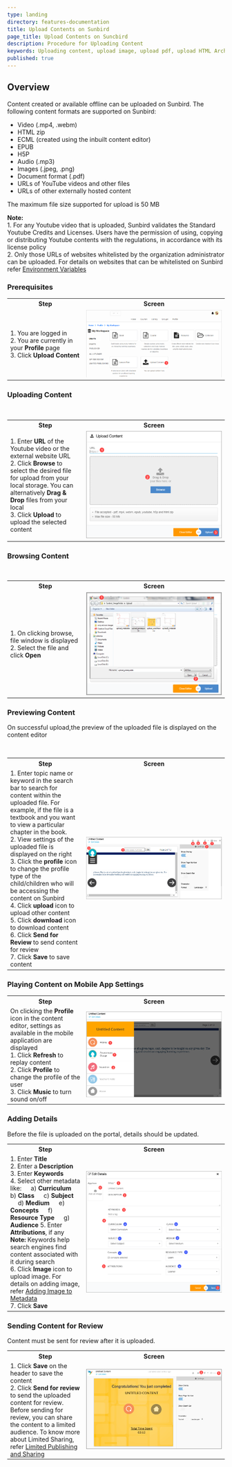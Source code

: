 ```yaml
---
type: landing
directory: features-documentation
title: Upload Contents on Sunbird
page_title: Upload Contents on Suncbird
description: Procedure for Uploading Content
keywords: Uploading content, upload image, upload pdf, upload HTML Archive, upload video, MIME type
published: true
---
```

## Overview

Content created or available offline can be uploaded on Sunbird. The following content formats are supported on Sunbird:

- Video (.mp4, .webm)
- HTML zip
- ECML (created using the inbuilt content editor)
- EPUB
- H5P
- Audio (.mp3)
- Images (.jpeg, .png)
- Document format (.pdf)
- URLs of YouTube videos and other files
- URLs of other externally hosted content

The maximum file size supported for upload is 50 MB

**Note:** <br>1. For any Youtube video that is uploaded, Sunbird validates the Standard Youtube Credits and Licenses. Users have the permission of using, copying or distributing Youtube contents with the regulations, in accordance with its license policy <br>2. Only those URLs of websites whitelisted by the organization administrator can be uploaded. For details on websites that can be whitelisted on Sunbird refer <a href="developer-docs/configuring_sunbird/env_variables_content_service" target="_blank"> Environment Variables </a>

### Prerequisites
<table>
  <tr>
    <th style="width:35%;">Step</th>
    <th style="width:65%;">Screen</th>
 </tr>
 <tr>
    <td>1. You are logged in <br>2. You are currently in your <strong>Profile</strong> page <br>3. Click <strong>Upload Content</strong>
       </td>
      <td><img src="pages/features-documentation/images/upload_workspace.png"></td>
  </tr>
  </table>
  
### Uploading Content
  <table>
  <tr>
    <th style="width:35%;">Step</th>
    <th style="width:65%;">Screen</th>
 </tr>
 <tr>
    <td>1. Enter <b>URL</b> of the Youtube video or the external website URL <br>2. Click <strong>Browse</strong> to select the desired file for upload from your local storage. You can alternatively <strong>Drag & Drop</strong> files from your local <br>3. Click <strong>Upload</strong> to upload the selected content <br> </td>
      <td><img src="pages/features-documentation/images/upload_upldcontent.png"></td>
  </tr>
  </table>

### Browsing Content
<table>
  <tr>
    <th style="width:35%;">Step</th>
    <th style="width:65%;">Screen</th>
 </tr>
 <tr>
    <td>1. On clicking browse, file window is displayed <br>2. Select the file and click <strong>Open</strong> 
       </td>
      <td><img src="pages/features-documentation/images/upload_selectimage.png"></td>
  </tr>
  </table>
  
### Previewing Content
  
  On successful upload,the preview of the uploaded file is displayed on the content editor
  <table>
  <tr>
    <th style="width:35%;">Step</th>
    <th style="width:65%;">Screen</th>
 </tr>
 <tr>
    <td>1. Enter topic name or keyword in the search bar to search for content within the uploaded file. For example, if the file is a textbook and you want to view a particular chapter in the book. <br>2. View settings of the uploaded file is displayed on the right <br>3. Click the <strong>profile</strong> icon to change the profile type of the child/children who will be accessing the content on Sunbird <br>4. Click <strong>upload</strong> icon to upload other content <br>5. Click <strong>download</strong> icon to download content <br>6. Click <strong>Send for Review</strong> to send content for review <br>7. Click <strong>Save</strong> to save content
       </td>
      <td><img src="pages/features-documentation/images/upload_contentpreview.png"></td>
  </tr>
  </table>

### Playing Content on Mobile App Settings

<table>
  <tr>
    <th style="width:35%;">Step</th>
    <th style="width:65%;">Screen</th>
 </tr>
 <tr>
   <td>On clicking the <b>Profile</b> icon in the content editor, settings as available in the mobile application are displayed<br> 1. Click <strong>Refresh</strong> to replay content <br>2. Click <strong>Profile</strong> to change the profile of the user <br>3. Click <strong>Music</strong> to turn sound on/off
        </td>
      <td><img src="pages/features-documentation/images/upload_playerview.png"></td>
  </tr>
  </table>
  
### Adding Details

Before the file is uploaded on the portal, details should be updated.
  <table>
  <tr>
    <th style="width:35%;">Step</th>
    <th style="width:65%;">Screen</th>
 </tr>
 <tr>
   <td>1. Enter <b>Title</b> <br>2. Enter a <b>Description</b> <br>3. Enter <b>Keywords</b> <br>4. Select other metadata like: 
     &emsp; a) <b>Curriculum</b>
     &emsp; b) <b>Class</b>
     &emsp; c) <b>Subject</b>
     &emsp; d) <b>Medium</b>
     &emsp; e) <b>Concepts</b>
     &emsp; f) <b>Resource Type</b>
     &emsp; g) <b>Audience</b>
     5. Enter <b>Attributions</b>, if any <br><b>Note:</b> Keywords help search engines find content associated with it during search <br>6. Click <b>Image</b> icon to upload image. For details on adding image, refer  <a href="features-documentation/metadata_addingimages" target="_blank">Adding Image to Metadata</a> <br>7. Click <b>Save</b>
        </td>
      <td><img src="pages/features-documentation/images/upload_metadata.png"></td>
  </tr>
  </table>
  
### Sending Content for Review

Content must be sent for review after it is uploaded. 
<table>
  <tr>
    <th style="width:35%;">Step</th>
    <th style="width:65%;">Screen</th>
 </tr>
 <tr>
   <td>1. Click <b>Save</b> on the header to save the content <br>2. Click <b>Send for review</b> to send the uploaded content for review. Before sending for review, you can share the content to a limited audience. To know more about Limited Sharing, refer <a href="features-documentation/limitedpublishnshare" target="_blank">Limited Publishing and Sharing</a></td>
   <td><img src="pages/features-documentation/images/upload_send4review.png"></td>
  </tr>
  </table>
   
 
 
